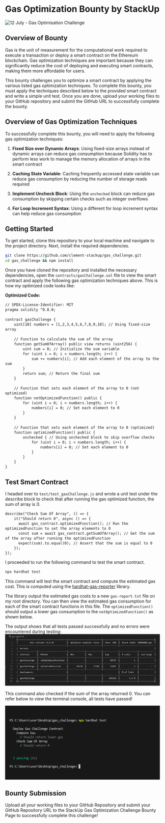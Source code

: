 # Gas Optimization Bounty by StackUp

![12 July - Gas Optimisation Challenge](https://github.com/clement-stackup/gas_challenge/assets/120361535/21c826fb-8776-4837-a8fe-b7040426eafa)

## Overview of Bounty

Gas is the unit of measurement for the computational work required to execute a transaction or deploy a smart contract on the Ethereum blockchain. Gas optimization techniques are important because they can significantly reduce the cost of deploying and executing smart contracts, making them more affordable for users.

This bounty challenges you to optimize a smart contract by applying the various listed gas optimization techniques. To complete this bounty, you must apply the techniques described below to the provided smart contract and write a simple unit test. Once you are done, upload your working files to your GitHub repository and submit the GitHub URL to successfully complete the bounty.

## Overview of Gas Optimization Techniques

To successfully complete this bounty, you will need to apply the following gas optimization techniques:

1. **Fixed Size over Dynamic Arrays**: Using fixed-size arrays instead of dynamic arrays can reduce gas consumption because Solidity has to perform less work to manage the memory allocation of arrays in the smart contract

2. **Caching State Variable**: Caching frequently accessed state variable can reduce gas consumption by reducing the number of storage reads required

3. **Implement Uncheck Block**: Using the `unchecked` block can reduce gas consumption by skipping certain checks such as integer overflows

4. **For Loop Increment Syntax**: Using a different for loop increment syntax can help reduce gas consumption

## Getting Started

To get started, clone this repository to your local machine and navigate to the project directory. Next, install the required dependencies.

```bash
git clone https://github.com/clement-stackup/gas_challenge.git
cd gas_challenge && npm install
```

Once you have cloned the repository and installed the necessary dependencies, open the `contracts/gasChallenge.sol` file to view the smart contract and apply the following gas optimization techniques above.
This is how my optimized code looks like:

**Optimized Code:**
```solidity
// SPDX-License-Identifier: MIT
pragma solidity ^0.8.0;

contract gasChallenge {
    uint[10] numbers = [1,2,3,4,5,6,7,8,9,10]; // Using fixed-size array
    
    // Function to calculate the sum of the array
    function getSumOfArray() public view returns (uint256) {
        uint sum = 0; // Initialize the sum variable
        for (uint i = 0; i < numbers.length; i++) {
            sum += numbers[i]; // Add each element of the array to the sum
        }
        return sum; // Return the final sum
    }
    
    // Function that sets each element of the array to 0 (not optimized)
    function notOptimizedFunction() public {
        for (uint i = 0; i < numbers.length; i++) {
            numbers[i] = 0; // Set each element to 0
        }
    }
    
    // Function that sets each element of the array to 0 (optimized)
    function optimizedFunction() public {
        unchecked { // Using unchecked block to skip overflow checks
            for (uint i = 0; i < numbers.length; i++) {
                numbers[i] = 0; // Set each element to 0
            }
        }
    }
}

```


## Test Smart Contract

I headed over to `test/test_gasChallenge.js` and wrote a unit test under the describe block to check that after running the gas optimized function, the sum of array is 0. 

```
describe("Check Sum Of Array", () => {
    it("Should return 0", async () => {
      await gas_contract.optimizedFunction(); // Run the optimizedFunction to set the array elements to 0
      const sum = await gas_contract.getSumOfArray(); // Get the sum of the array after running the optimizedFunction
      expect(sum).to.equal(0); // Assert that the sum is equal to 0
    });
});

```


I proceeded to run the following command to test the smart contract.

```bash
npx hardhat test
```

This command will test the smart contract and compute the estimated gas cost. This is computed using the [hardhat-gas-reporter](https://www.npmjs.com/package/hardhat-gas-reporter) library.

The library output the estimated gas costs to a new `gas-report.txt` file on my root directory. You can then view the estimated gas consumption for each of the smart contract functions in this file. The `optimizedFunction()` should output a lower gas consumption to the `notOptimizedFunction()` as shown below.

The output shows that all tests passed successfully and no errors were encountered during testing:
![Gas Report Screenshot](<assets/Gas Report Screenshot.png>)

This command also checked if the sum of the array returned 0. You can refer below to view the terminal console, all tests have passed!

![Console screenshot](<assets/console screenshot.png>)

## Bounty Submission

Upload all your working files to your GitHub Repository and submit your GitHub Repository URL to the StackUp Gas Optimization Challenge Bounty Page to successfully complete this challenge!

